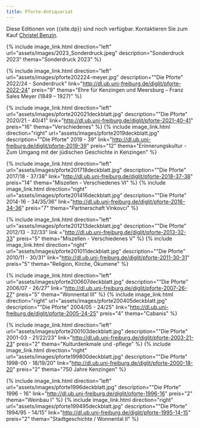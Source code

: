 ```yaml
---
title: Pforte-Antiquariat
---
```


Diese Editionen von {{site.dp}} sind noch verf&uuml;gbar. Kontaktieren Sie zum Kauf [Christel Benzin](kontakt.html).

{% include image_link.html direction="left" url="assets/images/2023_Sonderdruck.jpeg" description="Sonderdruck 2023" thema="Sonderdruck 2023" %}

{% include image_link.html direction="left" url="assets/images/pforte202224-meyer.jpg" description="&#34;Die Pforte&#34; 2022/24 - Sonderdruck" link="http://dl.ub.uni-freiburg.de/diglit/pforte-2022-24" preis="9" thema="Ehre für Kenzingen und Meersburg – Franz Sales Meyer (1849 – 1927)" %}

{% include image_link.html direction="left" url="assets/images/pforte202021deckblatt.jpg" description="&#34;Die Pforte&#34; 2020/21 - 40/41" link="http://dl.ub.uni-freiburg.de/diglit/pforte-2021-40-41" preis="16" thema="Verschiedenes" %}
{% include image_link.html direction="right" url="assets/images/pforte2019deckblatt.jpg" description="&#34;Die Pforte&#34; 2019 - 39" link="http://dl.ub.uni-freiburg.de/diglit/pforte-2019-39" preis="12" thema="Erinnerungskultur - Zum Umgang mit der jüdischen Geschichte in Kenzingen" %}

{% include image_link.html direction="left" url="assets/images/pforte201718deckblatt.jpg" description="&#34;Die Pforte&#34; 2017/18 - 37/38" link="http://dl.ub.uni-freiburg.de/diglit/pforte-2018-37-38" preis="14" thema="Miszellen - Verschiedenes VI" %}
{% include image_link.html direction="right" url="assets/images/pforte201416deckblatt.jpg" description="&#34;Die Pforte&#34; 2014-16 - 34/35/36" link="http://dl.ub.uni-freiburg.de/diglit/pforte-2016-34-36" preis="7" thema="Partnerschaft Vinkovci" %}  

{% include image_link.html direction="left" url="assets/images/pforte201213deckblatt.jpg" description="&#34;Die Pforte&#34; 2012/13 - 32/33" link ="http://dl.ub.uni-freiburg.de/diglit/pforte-2013-32-33" preis="5" thema="Miszellen - Verschiedenes V" %}
{% include image_link.html direction="right" url="assets/images/pforte201011deckblatt.jpg" description="&#34;Die Pforte&#34; 2010/11 - 30/31" link="http://dl.ub.uni-freiburg.de/diglit/pforte-2011-30-31" preis="5" thema="Religion, Kirche, &Ouml;kumene" %}  

{% include image_link.html direction="left" url="assets/images/pforte200607deckblatt.jpg" description="&#34;Die Pforte&#34; 2006/07 - 26/27" link="http://dl.ub.uni-freiburg.de/diglit/pforte-2007-26-27" preis="5" thema="Wonnental III" %}
{% include image_link.html direction="right" url="assets/images/pforte200405deckblatt.jpg" description="&#34;Die Pforte&#34; 2004/05 - 24/25" link="http://dl.ub.uni-freiburg.de/diglit/pforte-2005-24-25" preis="4" thema="Cabanis" %}  

{% include image_link.html direction="left" url="assets/images/pforte200103deckblatt.jpg" description="&#34;Die Pforte&#34; 2001-03 - 21/22/23" link="http://dl.ub.uni-freiburg.de/diglit/pforte-2003-21-23" preis="2" thema="Kulturdenkmale und -pflege" %}
{% include image_link.html direction="right" url="assets/images/pforte199800deckblatt.jpg" description="&#34;Die Pforte&#34; 1998-00 - 18/19/20" link="http://dl.ub.uni-freiburg.de/diglit/pforte-2000-18-20" preis="2" thema="750 Jahre Kenzingen" %}  

{% include image_link.html direction="left" url="assets/images/pforte1996deckblatt.jpg" description="&#34;Die Pforte&#34; 1996 - 16" link="http://dl.ub.uni-freiburg.de/diglit/pforte-1996-16" preis="2" thema="Weinbau I" %}
{% include image_link.html direction="right" url="assets/images/pforte199495deckblatt.jpg" description="&#34;Die Pforte&#34; 1994/95 - 14/15" link="http://dl.ub.uni-freiburg.de/diglit/pforte-1995-14-15" preis="2" thema="Stadtgeschichte / Wonnental II" %}
